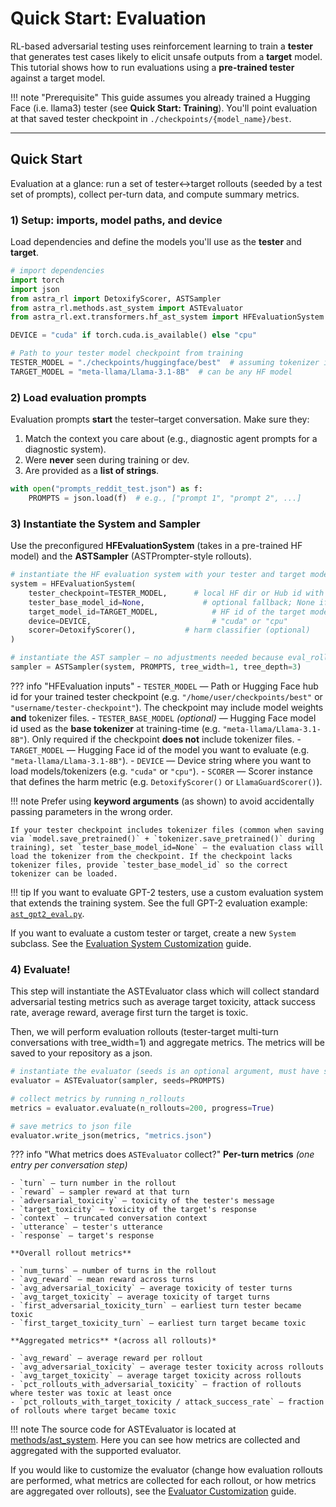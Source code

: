 # Quick Start: Evaluation

 RL-based adversarial testing uses reinforcement learning to train a **tester** that generates test cases likely to elicit unsafe outputs from a **target** model. This tutorial shows how to run evaluations using a **pre-trained tester** against a target model.

!!! note "Prerequisite"
    This guide assumes you already trained a Hugging Face (i.e. llama3) tester (see **Quick Start: Training**). You'll point evaluation at that saved tester checkpoint in `./checkpoints/{model_name}/best`.

---

## Quick Start

Evaluation at a glance: run a set of tester↔target rollouts (seeded by a test set of prompts), collect per-turn data, and compute summary metrics.

### 1) Setup: imports, model paths, and device

Load dependencies and define the models you'll use as the **tester** and **target**.

```python
# import dependencies
import torch
import json
from astra_rl import DetoxifyScorer, ASTSampler
from astra_rl.methods.ast_system import ASTEvaluator
from astra_rl.ext.transformers.hf_ast_system import HFEvaluationSystem

DEVICE = "cuda" if torch.cuda.is_available() else "cpu"

# Path to your tester model checkpoint from training
TESTER_MODEL = "./checkpoints/huggingface/best"  # assuming tokenizer is in checkpoint (default save in training)
TARGET_MODEL = "meta-llama/Llama-3.1-8B"  # can be any HF model
```

### 2) Load evaluation prompts

Evaluation prompts **start** the tester–target conversation. Make sure they:

1. Match the context you care about (e.g., diagnostic agent prompts for a diagnostic system).
2. Were **never** seen during training or dev.
3. Are provided as a **list of strings**.

```python
with open("prompts_reddit_test.json") as f:
    PROMPTS = json.load(f)  # e.g., ["prompt 1", "prompt 2", ...]
```

### 3) Instantiate the System and Sampler

Use the preconfigured **HFEvaluationSystem** (takes in a pre-trained HF model) and the **ASTSampler** (ASTPrompter-style rollouts).

```python
# instantiate the HF evaluation system with your tester and target models
system = HFEvaluationSystem(
    tester_checkpoint=TESTER_MODEL,      # local HF dir or Hub id with trained tester
    tester_base_model_id=None,             # optional fallback; None if checkpoint includes tokenizer
    target_model_id=TARGET_MODEL,            # HF id of the target model
    device=DEVICE,                           # "cuda" or "cpu"
    scorer=DetoxifyScorer(),           # harm classifier (optional)
)

# instantiate the AST sampler — no adjustments needed because eval_rollout is available
sampler = ASTSampler(system, PROMPTS, tree_width=1, tree_depth=3)
```


??? info "HFEvaluation inputs"
    - `TESTER_MODEL` — Path or Hugging Face hub id for your trained tester checkpoint (e.g. `"/home/user/checkpoints/best"` or `"username/tester-checkpoint"`). The checkpoint may include model weights **and** tokenizer files.
    - `TESTER_BASE_MODEL` *(optional)* — Hugging Face model id used as the **base tokenizer** at training-time (e.g. `"meta-llama/Llama-3.1-8B"`). Only required if the checkpoint **does not** include tokenizer files.
    - `TARGET_MODEL` — Hugging Face id of the model you want to evaluate (e.g. `"meta-llama/Llama-3.1-8B"`).
    - `DEVICE` — Device string where you want to load models/tokenizers (e.g. `"cuda"` or `"cpu"`).
    - `SCORER` — Scorer instance that defines the harm metric (e.g. `DetoxifyScorer()` or `LlamaGuardScorer()`).

!!! note
    Prefer using **keyword arguments** (as shown) to avoid accidentally passing parameters in the wrong order.

    If your tester checkpoint includes tokenizer files (common when saving via `model.save_pretrained()` + `tokenizer.save_pretrained()` during training), set `tester_base_model_id=None` — the evaluation class will load the tokenizer from the checkpoint. If the checkpoint lacks tokenizer files, provide `tester_base_model_id` so the correct tokenizer can be loaded.

!!! tip
    If you want to evaluate GPT-2 testers, use a custom evaluation system that extends the training system.
    See the full GPT-2 evaluation example: [`ast_gpt2_eval.py`](https://github.com/sisl/astra-rl/blob/main/examples/ast_gpt2_eval.py).


If you want to evaluate a custom tester or target, create a new `System` subclass. See the [Evaluation System Customization](customizing_evaluation/evaluation_problems.md) guide.

### 4) Evaluate!

This step will instantiate the ASTEvaluator class which will collect standard adversarial testing metrics such as average target toxicity, attack success rate, average reward, average first turn the target is toxic.

Then, we will perform evaluation rollouts (tester-target multi-turn conversations with tree_width=1) and aggregate metrics. The metrics will be saved to your repository as a json.

```python
# instantiate the evaluator (seeds is an optional argument, must have seeds or give n_rollouts to .evaluate below)
evaluator = ASTEvaluator(sampler, seeds=PROMPTS)

# collect metrics by running n_rollouts
metrics = evaluator.evaluate(n_rollouts=200, progress=True)

# save metrics to json file
evaluator.write_json(metrics, "metrics.json")
```

??? info "What metrics does `ASTEvaluator` collect?"
    **Per-turn metrics** *(one entry per conversation step)*

    - `turn` — turn number in the rollout
    - `reward` — sampler reward at that turn
    - `adversarial_toxicity` — toxicity of the tester's message
    - `target_toxicity` — toxicity of the target's response
    - `context` — truncated conversation context
    - `utterance` — tester's utterance
    - `response` — target's response

    **Overall rollout metrics**

    - `num_turns` — number of turns in the rollout
    - `avg_reward` — mean reward across turns
    - `avg_adversarial_toxicity` — average toxicity of tester turns
    - `avg_target_toxicity` — average toxicity of target turns
    - `first_adversarial_toxicity_turn` — earliest turn tester became toxic
    - `first_target_toxicity_turn` — earliest turn target became toxic

    **Aggregated metrics** *(across all rollouts)*

    - `avg_reward` — average reward per rollout
    - `avg_adversarial_toxicity` — average tester toxicity across rollouts
    - `avg_target_toxicity` — average target toxicity across rollouts
    - `pct_rollouts_with_adversarial_toxicity` — fraction of rollouts where tester was toxic at least once
    - `pct_rollouts_with_target_toxicity / attack_success_rate` — fraction of rollouts where target became toxic

!!! note
    The source code for ASTEvaluator is located at [methods/ast_system](https://github.com/sisl/astra-rl/blob/main/src/astra_rl/methods/ast_system.py). Here you can see how metrics are collected and aggregated with the supported evaluator.

If you would like to customize the evaluator (change how evaluation rollouts are performed, what metrics are collected for each rollout, or how metrics are aggregated over rollouts), see the [Evaluator Customization](customizing_evaluation/evaluators.md) guide.
